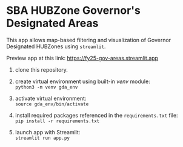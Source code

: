 # SBA HUBZone Governor's Designated Areas 

This app allows map-based filtering and visualization of Governor Designated HUBZones using `streamlit`. 

Preview app at this link: https://fy25-gov-areas.streamlit.app

1. clone this repository.

2. create virtual environment using built-in *venv* module:  
`python3 -m venv gda_env`

3. activate virtual environment:  
`source gda_env/bin/activate`

4. install required packages referenced in the `requirements.txt` file:  
`pip install -r requirements.txt`

5. launch app with Streamlit:  
`streamlit run app.py`
